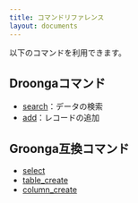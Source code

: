 ```yaml
---
title: コマンドリファレンス
layout: documents
---
```


以下のコマンドを利用できます。

## Droongaコマンド

 * [search](./search/)：データの検索
 * [add](./add/)：レコードの追加

## Groonga互換コマンド

 * [select](./select/)
 * [table_create](./table_create/)
 * [column_create](./column_create/)

